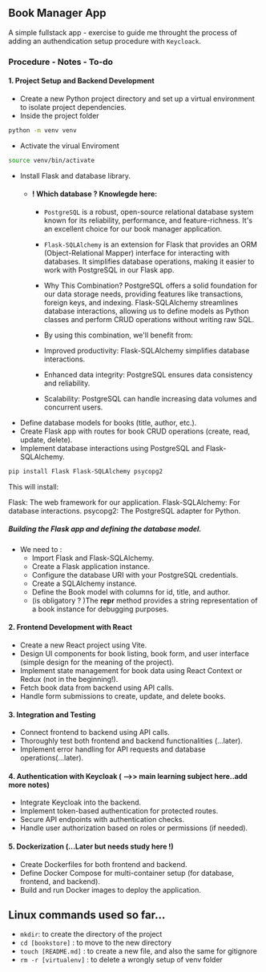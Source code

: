 ## Book Manager App

A simple fullstack app - exercise to guide me throught the process of adding an authendication setup procedure with `Keycloack`.

### Procedure - Notes - To-do

#### 1. Project Setup and Backend Development
- Create a new Python project directory and set up a virtual environment to isolate project dependencies.
- Inside the project folder
```bash
python -m venv venv
```
- Activate the virual Enviroment
```bash
source venv/bin/activate
```

- Install Flask and database library.
    -   #### ! Which database ? Knowlegde here:
        - `PostgreSQL` is a robust, open-source relational database system known for its reliability, performance, and feature-richness. It's an excellent choice for our book manager application.

        - `Flask-SQLAlchemy` is an extension for Flask that provides an ORM (Object-Relational Mapper) interface for interacting with databases. It simplifies database operations, making it easier to work with PostgreSQL in our Flask app.

        - Why This Combination?
        PostgreSQL offers a solid foundation for our data storage needs, providing features like transactions, foreign keys, and indexing.
        Flask-SQLAlchemy streamlines database interactions, allowing us to define models as Python classes and perform CRUD operations without writing raw SQL.
        
        - By using this combination, we'll benefit from:
        - Improved productivity: Flask-SQLAlchemy simplifies database interactions.
        - Enhanced data integrity: PostgreSQL ensures data consistency and reliability.
        - Scalability: PostgreSQL can handle increasing data volumes and concurrent users.
- Define database models for books (title, author, etc.).
- Create Flask app with routes for book CRUD operations (create, read, update, delete).
- Implement database interactions using PostgreSQL and Flask-SQLAlchemy.

```bash
pip install Flask Flask-SQLAlchemy psycopg2
```
This will install:

Flask: The web framework for our application.
Flask-SQLAlchemy: For database interactions.
psycopg2: The PostgreSQL adapter for Python.


##### Building the Flask app and defining the database model.
- We need to :
    - Import Flask and Flask-SQLAlchemy.
    - Create a Flask application instance.
    - Configure the database URI with your PostgreSQL credentials.
    - Create a SQLAlchemy instance.
    - Define the Book model with columns for id, title, and author.
    - (is obligatory ? )The __repr__ method provides a string representation of a book instance for debugging purposes.


#### 2. Frontend Development with React
- Create a new React project using Vite.
- Design UI components for book listing, book form, and user interface (simple design for the meaning of the project).
- Implement state management for book data using React Context or Redux (not in the beginning!).
- Fetch book data from backend using API calls.
- Handle form submissions to create, update, and delete books.
#### 3. Integration and Testing
- Connect frontend to backend using API calls.
- Thoroughly test both frontend and backend functionalities (...later).
- Implement error handling for API requests and database operations(...later).
#### 4. Authentication with Keycloak ( -->> main learning subject here..add more notes)
- Integrate Keycloak into the backend.
- Implement token-based authentication for protected routes.
- Secure API endpoints with authentication checks.
- Handle user authorization based on roles or permissions (if needed).
#### 5. Dockerization (...Later but needs study here !)
- Create Dockerfiles for both frontend and backend.
- Define Docker Compose for multi-container setup (for database, frontend, and backend).
- Build and run Docker images to deploy the application.



## Linux commands used so far...
- `mkdir`: to create the directory of the project
- `cd [bookstore]` : to move to the new directory
- `touch [README.md]` : to create a new file,  and also the same for gitignore
- `rm -r [virtualenv]` : to delete a wrongly setup of venv folder

 